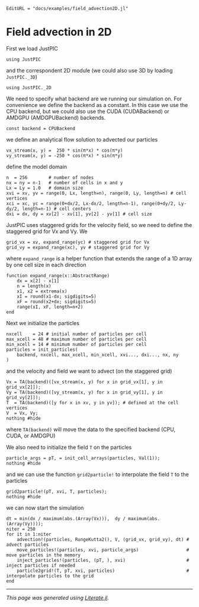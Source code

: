 ```@meta
EditURL = "docs/examples/field_advection2D.jl"
```

# Field advection in 2D

First we load JustPIC

```` field_advection2D
using JustPIC
````

and the correspondent 2D module (we could also use 3D by loading `JustPIC._3D`)

```` field_advection2D
using JustPIC._2D
````

We need to specify what backend are we running our simulation on. For convenience we define the backend as a constant. In this case we use the CPU backend, but we could also use the CUDA (CUDABackend) or AMDGPU (AMDGPUBackend) backends.

```` field_advection2D
const backend = CPUBackend
````

we define an analytical flow solution to advected our particles

```` field_advection2D
vx_stream(x, y) =  250 * sin(π*x) * cos(π*y)
vy_stream(x, y) = -250 * cos(π*x) * sin(π*y)
````

define the model domain

```` field_advection2D
n  = 256        # number of nodes
nx = ny = n-1   # number of cells in x and y
Lx = Ly = 1.0   # domain size
xvi = xv, yv = range(0, Lx, length=n), range(0, Ly, length=n) # cell vertices
xci = xc, yc = range(0+dx/2, Lx-dx/2, length=n-1), range(0+dy/2, Ly-dy/2, length=n-1) # cell centers
dxi = dx, dy = xv[2] - xv[1], yv[2] - yv[1] # cell size
````

JustPIC uses staggered grids for the velocity field, so we need to define the staggered grid for Vx and Vy. We

```` field_advection2D
grid_vx = xv, expand_range(yc) # staggered grid for Vx
grid_vy = expand_range(xc), yv # staggered grid for Vy
````

where `expand_range` is a helper function that extends the range of a 1D array by one cell size in each direction

```` field_advection2D
function expand_range(x::AbstractRange)
    dx = x[2] - x[1]
    n = length(x)
    x1, x2 = extrema(x)
    xI = round(x1-dx; sigdigits=5)
    xF = round(x2+dx; sigdigits=5)
    range(xI, xF, length=n+2)
end
````

Next we initialize the particles

```` field_advection2D
nxcell    = 24 # initial number of particles per cell
max_xcell = 48 # maximum number of particles per cell
min_xcell = 14 # minimum number of particles per cell
particles = init_particles(
    backend, nxcell, max_xcell, min_xcell, xvi..., dxi..., nx, ny
)
````

and the velocity and field we want to advect (on the staggered grid)

```` field_advection2D
Vx = TA(backend)([vx_stream(x, y) for x in grid_vx[1], y in grid_vx[2]]);
Vy = TA(backend)([vy_stream(x, y) for x in grid_vy[1], y in grid_vy[2]]);
T  = TA(backend)([y for x in xv, y in yv]); # defined at the cell vertices
V  = Vx, Vy;
nothing #hide
````

where `TA(backend)` will move the data to the specified backend (CPU, CUDA, or AMDGPU)

We also need to initialize the field `T` on the particles

```` field_advection2D
particle_args = pT, = init_cell_arrays(particles, Val(1));
nothing #hide
````

and we can use the function `grid2particle!` to interpolate the field `T` to the particles

```` field_advection2D
grid2particle!(pT, xvi, T, particles);
nothing #hide
````

we can now start the simulation

```` field_advection2D
dt = min(dx / maximum(abs.(Array(Vx))),  dy / maximum(abs.(Array(Vy))));
niter = 250
for it in 1:niter
    advection!(particles, RungeKutta2(), V, (grid_vx, grid_vy), dt) # advect particles
    move_particles!(particles, xvi, particle_args)                  # move particles in the memory
    inject_particles!(particles, (pT, ), xvi)                       # inject particles if needed
    particle2grid!(T, pT, xvi, particles)                           # interpolate particles to the grid
end
````

---

*This page was generated using [Literate.jl](https://github.com/fredrikekre/Literate.jl).*

